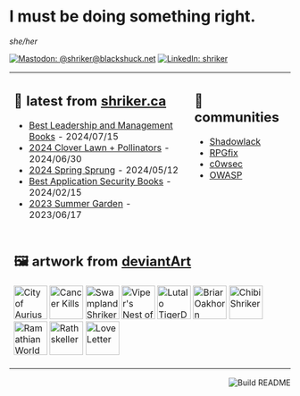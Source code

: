 # I must be doing something right.

<i>she/her</i>

[![Mastodon: @shriker@blackshuck.net](https://img.shields.io/mastodon/follow/109277165387470582?domain=https%3A%2F%2Fblackshuck.net&style=social&link=https://blackshuck.net/@shriker)](https://blackshuck.net/@shriker)
[![LinkedIn: shriker](https://img.shields.io/badge/-jodiestruthers-blue?style=flat-square&logo=Linkedin&logoColor=white&link=https://www.linkedin.com/in/jodiestruthers/)](https://www.linkedin.com/in/jodiestruthers/)

<table border="0" width="100%" padding="0" margin="0"><tr><td valign="top">

## 📝 latest from [shriker.ca](http://shriker.ca)

<!-- blog starts -->
* [Best Leadership and Management Books](https://shriker.ca/best-leadership-management-books/) - 2024/07/15
* [2024 Clover Lawn + Pollinators](https://shriker.ca/2024-clover-lawn-pollinators/) - 2024/06/30
* [2024 Spring Sprung](https://shriker.ca/2024-spring-sprung/) - 2024/05/12
* [Best Application Security Books](https://shriker.ca/best-application-security-books/) - 2024/02/15
* [2023 Summer Garden](https://shriker.ca/2023-summer-garden-calgary/) - 2023/06/17
<!-- blog ends -->

</td><td valign="top">

## 🐚 communities

* [Shadowlack](https://shadowlack.com)
* [RPGfix](https://www.rpgfix.com/)
* [c0wsec](https://www.c0wsec.ca/)
* [OWASP](https://owasp.org/)

</td></tr><tr><td colspan="2">

## 🖼️ artwork from [deviantArt](https://www.deviantart.com/shriker)

<!-- artwork starts -->
<a href="https://www.deviantart.com/shriker/art/City-of-Aurius-817046165"><img src="https://images-wixmp-ed30a86b8c4ca887773594c2.wixmp.com/f/e7e4be02-c070-421a-a802-6996ebdd679b/ddig4ut-2a2ec712-a1c3-4f0d-b77a-c51a04008a8e.jpg/v1/fit/w_150,h_150,q_70,strp/city_of_aurius_by_shriker_ddig4ut-150.jpg?token=eyJ0eXAiOiJKV1QiLCJhbGciOiJIUzI1NiJ9.eyJzdWIiOiJ1cm46YXBwOjdlMGQxODg5ODIyNjQzNzNhNWYwZDQxNWVhMGQyNmUwIiwiaXNzIjoidXJuOmFwcDo3ZTBkMTg4OTgyMjY0MzczYTVmMGQ0MTVlYTBkMjZlMCIsIm9iaiI6W1t7ImhlaWdodCI6Ijw9NTgyIiwicGF0aCI6IlwvZlwvZTdlNGJlMDItYzA3MC00MjFhLWE4MDItNjk5NmViZGQ2NzliXC9kZGlnNHV0LTJhMmVjNzEyLWExYzMtNGYwZC1iNzdhLWM1MWEwNDAwOGE4ZS5qcGciLCJ3aWR0aCI6Ijw9NzgyIn1dXSwiYXVkIjpbInVybjpzZXJ2aWNlOmltYWdlLm9wZXJhdGlvbnMiXX0.XwS3FUxOsdrtea8xhHn0Mq9GLIsvlvR6oci_3NnWzo8" alt="City of Aurius" height="60"></a> 
<a href="https://www.deviantart.com/shriker/art/Cancer-Kills-817045856"><img src="https://images-wixmp-ed30a86b8c4ca887773594c2.wixmp.com/f/e7e4be02-c070-421a-a802-6996ebdd679b/ddig4m8-05c8dba8-c13c-4c75-bfcc-4e057da2ee4a.jpg/v1/fit/w_150,h_150,q_70,strp/cancer_kills_by_shriker_ddig4m8-150.jpg?token=eyJ0eXAiOiJKV1QiLCJhbGciOiJIUzI1NiJ9.eyJzdWIiOiJ1cm46YXBwOjdlMGQxODg5ODIyNjQzNzNhNWYwZDQxNWVhMGQyNmUwIiwiaXNzIjoidXJuOmFwcDo3ZTBkMTg4OTgyMjY0MzczYTVmMGQ0MTVlYTBkMjZlMCIsIm9iaiI6W1t7ImhlaWdodCI6Ijw9Njc0IiwicGF0aCI6IlwvZlwvZTdlNGJlMDItYzA3MC00MjFhLWE4MDItNjk5NmViZGQ2NzliXC9kZGlnNG04LTA1YzhkYmE4LWMxM2MtNGM3NS1iZmNjLTRlMDU3ZGEyZWU0YS5qcGciLCJ3aWR0aCI6Ijw9NTAwIn1dXSwiYXVkIjpbInVybjpzZXJ2aWNlOmltYWdlLm9wZXJhdGlvbnMiXX0.qB0oTJYPMKv_aGfv3KprrOZXpJZCBzblQJz-rjz43Ig" alt="Cancer Kills" height="60"></a> 
<a href="https://www.deviantart.com/shriker/art/Swampland-Shriker-817045317"><img src="https://images-wixmp-ed30a86b8c4ca887773594c2.wixmp.com/f/e7e4be02-c070-421a-a802-6996ebdd679b/ddig479-707e756f-7225-414c-8490-c705e1722d93.jpg/v1/fit/w_150,h_150,q_70,strp/swampland_shriker_by_shriker_ddig479-150.jpg?token=eyJ0eXAiOiJKV1QiLCJhbGciOiJIUzI1NiJ9.eyJzdWIiOiJ1cm46YXBwOjdlMGQxODg5ODIyNjQzNzNhNWYwZDQxNWVhMGQyNmUwIiwiaXNzIjoidXJuOmFwcDo3ZTBkMTg4OTgyMjY0MzczYTVmMGQ0MTVlYTBkMjZlMCIsIm9iaiI6W1t7ImhlaWdodCI6Ijw9NjUwIiwicGF0aCI6IlwvZlwvZTdlNGJlMDItYzA3MC00MjFhLWE4MDItNjk5NmViZGQ2NzliXC9kZGlnNDc5LTcwN2U3NTZmLTcyMjUtNDE0Yy04NDkwLWM3MDVlMTcyMmQ5My5qcGciLCJ3aWR0aCI6Ijw9ODAwIn1dXSwiYXVkIjpbInVybjpzZXJ2aWNlOmltYWdlLm9wZXJhdGlvbnMiXX0.DF2oe1gNNSTmB01i09GqZFgFmRjuhWUhhepCrn8xJw8" alt="Swampland Shriker" height="60"></a> 
<a href="https://www.deviantart.com/shriker/art/Viper-s-Nest-of-Tyranny-817043653"><img src="https://images-wixmp-ed30a86b8c4ca887773594c2.wixmp.com/f/e7e4be02-c070-421a-a802-6996ebdd679b/ddig2x1-08e0012b-1fcf-4667-abfc-cd0d9c66c1d0.jpg/v1/fit/w_150,h_150,q_70,strp/viper_s_nest_of_tyranny_by_shriker_ddig2x1-150.jpg?token=eyJ0eXAiOiJKV1QiLCJhbGciOiJIUzI1NiJ9.eyJzdWIiOiJ1cm46YXBwOjdlMGQxODg5ODIyNjQzNzNhNWYwZDQxNWVhMGQyNmUwIiwiaXNzIjoidXJuOmFwcDo3ZTBkMTg4OTgyMjY0MzczYTVmMGQ0MTVlYTBkMjZlMCIsIm9iaiI6W1t7ImhlaWdodCI6Ijw9ODkyIiwicGF0aCI6IlwvZlwvZTdlNGJlMDItYzA3MC00MjFhLWE4MDItNjk5NmViZGQ2NzliXC9kZGlnMngxLTA4ZTAwMTJiLTFmY2YtNDY2Ny1hYmZjLWNkMGQ5YzY2YzFkMC5qcGciLCJ3aWR0aCI6Ijw9MTI4MCJ9XV0sImF1ZCI6WyJ1cm46c2VydmljZTppbWFnZS5vcGVyYXRpb25zIl19.XaZGkzFmVczIiDJKGiApWrGLDtAxpFnKe2v3hzJwi-0" alt="Viper's Nest of Tyranny" height="60"></a> 
<a href="https://www.deviantart.com/shriker/art/Lutalo-TigerDragon-817043362"><img src="https://images-wixmp-ed30a86b8c4ca887773594c2.wixmp.com/f/e7e4be02-c070-421a-a802-6996ebdd679b/ddig2oy-6d0b7a54-e4d9-445c-b498-76a3518dfe51.jpg/v1/fit/w_150,h_150,q_70,strp/lutalo_tigerdragon_by_shriker_ddig2oy-150.jpg?token=eyJ0eXAiOiJKV1QiLCJhbGciOiJIUzI1NiJ9.eyJzdWIiOiJ1cm46YXBwOjdlMGQxODg5ODIyNjQzNzNhNWYwZDQxNWVhMGQyNmUwIiwiaXNzIjoidXJuOmFwcDo3ZTBkMTg4OTgyMjY0MzczYTVmMGQ0MTVlYTBkMjZlMCIsIm9iaiI6W1t7ImhlaWdodCI6Ijw9NDQ3IiwicGF0aCI6IlwvZlwvZTdlNGJlMDItYzA3MC00MjFhLWE4MDItNjk5NmViZGQ2NzliXC9kZGlnMm95LTZkMGI3YTU0LWU0ZDktNDQ1Yy1iNDk4LTc2YTM1MThkZmU1MS5qcGciLCJ3aWR0aCI6Ijw9NjYxIn1dXSwiYXVkIjpbInVybjpzZXJ2aWNlOmltYWdlLm9wZXJhdGlvbnMiXX0.VafmhsXECyW877eBebrobn7C4gT0LgWCeB7EQ5KnS0g" alt="Lutalo TigerDragon" height="60"></a> 
<a href="https://www.deviantart.com/shriker/art/Briar-Oakhorn-817041975"><img src="https://images-wixmp-ed30a86b8c4ca887773594c2.wixmp.com/f/e7e4be02-c070-421a-a802-6996ebdd679b/ddig1mf-6131ce99-d0b5-40fd-a64a-7266c06e9f74.png/v1/fit/w_150,h_150,q_70,strp/briar_oakhorn_by_shriker_ddig1mf-150.jpg?token=eyJ0eXAiOiJKV1QiLCJhbGciOiJIUzI1NiJ9.eyJzdWIiOiJ1cm46YXBwOjdlMGQxODg5ODIyNjQzNzNhNWYwZDQxNWVhMGQyNmUwIiwiaXNzIjoidXJuOmFwcDo3ZTBkMTg4OTgyMjY0MzczYTVmMGQ0MTVlYTBkMjZlMCIsIm9iaiI6W1t7ImhlaWdodCI6Ijw9NjQ3IiwicGF0aCI6IlwvZlwvZTdlNGJlMDItYzA3MC00MjFhLWE4MDItNjk5NmViZGQ2NzliXC9kZGlnMW1mLTYxMzFjZTk5LWQwYjUtNDBmZC1hNjRhLTcyNjZjMDZlOWY3NC5wbmciLCJ3aWR0aCI6Ijw9NTAwIn1dXSwiYXVkIjpbInVybjpzZXJ2aWNlOmltYWdlLm9wZXJhdGlvbnMiXX0.irD2mqjemQGkbVxtyNM6EpCz3HnAjdJVBtGwV347udA" alt="Briar Oakhorn" height="60"></a> 
<a href="https://www.deviantart.com/shriker/art/Chibi-Shriker-817035616"><img src="https://images-wixmp-ed30a86b8c4ca887773594c2.wixmp.com/f/e7e4be02-c070-421a-a802-6996ebdd679b/ddifwps-da14e418-8c94-4dfd-bd07-146935c8b2b6.png/v1/fit/w_150,h_150/chibi_shriker_by_shriker_ddifwps-150.png?token=eyJ0eXAiOiJKV1QiLCJhbGciOiJIUzI1NiJ9.eyJzdWIiOiJ1cm46YXBwOjdlMGQxODg5ODIyNjQzNzNhNWYwZDQxNWVhMGQyNmUwIiwiaXNzIjoidXJuOmFwcDo3ZTBkMTg4OTgyMjY0MzczYTVmMGQ0MTVlYTBkMjZlMCIsIm9iaiI6W1t7ImhlaWdodCI6Ijw9NTcyIiwicGF0aCI6IlwvZlwvZTdlNGJlMDItYzA3MC00MjFhLWE4MDItNjk5NmViZGQ2NzliXC9kZGlmd3BzLWRhMTRlNDE4LThjOTQtNGRmZC1iZDA3LTE0NjkzNWM4YjJiNi5wbmciLCJ3aWR0aCI6Ijw9ODAwIn1dXSwiYXVkIjpbInVybjpzZXJ2aWNlOmltYWdlLm9wZXJhdGlvbnMiXX0._L14K8ia2qaUB7__Z4ZUw2Iw0DGGym0f8_1TrrbZqFs" alt="Chibi Shriker" height="60"></a> 
<a href="https://www.deviantart.com/shriker/art/Ramathian-World-Map-817034632"><img src="https://images-wixmp-ed30a86b8c4ca887773594c2.wixmp.com/f/e7e4be02-c070-421a-a802-6996ebdd679b/ddifvyg-daa5c5a3-c2f2-484d-a525-ca7bab4de525.jpg/v1/fit/w_150,h_150,q_70,strp/ramathian_world_map_by_shriker_ddifvyg-150.jpg?token=eyJ0eXAiOiJKV1QiLCJhbGciOiJIUzI1NiJ9.eyJzdWIiOiJ1cm46YXBwOjdlMGQxODg5ODIyNjQzNzNhNWYwZDQxNWVhMGQyNmUwIiwiaXNzIjoidXJuOmFwcDo3ZTBkMTg4OTgyMjY0MzczYTVmMGQ0MTVlYTBkMjZlMCIsIm9iaiI6W1t7ImhlaWdodCI6Ijw9ODAwIiwicGF0aCI6IlwvZlwvZTdlNGJlMDItYzA3MC00MjFhLWE4MDItNjk5NmViZGQ2NzliXC9kZGlmdnlnLWRhYTVjNWEzLWMyZjItNDg0ZC1hNTI1LWNhN2JhYjRkZTUyNS5qcGciLCJ3aWR0aCI6Ijw9MTI4MCJ9XV0sImF1ZCI6WyJ1cm46c2VydmljZTppbWFnZS5vcGVyYXRpb25zIl19.UfzTChry5NcS5fU3a3Nn-9Sys1j-hLLm8ESQOk99me0" alt="Ramathian World Map" height="60"></a> 
<a href="https://www.deviantart.com/shriker/art/Rathskeller-817032900"><img src="https://images-wixmp-ed30a86b8c4ca887773594c2.wixmp.com/f/e7e4be02-c070-421a-a802-6996ebdd679b/ddifumc-62dd5f66-16e6-41e4-9dfa-d9e497a90611.jpg/v1/fit/w_150,h_150,q_70,strp/rathskeller_by_shriker_ddifumc-150.jpg?token=eyJ0eXAiOiJKV1QiLCJhbGciOiJIUzI1NiJ9.eyJzdWIiOiJ1cm46YXBwOjdlMGQxODg5ODIyNjQzNzNhNWYwZDQxNWVhMGQyNmUwIiwiaXNzIjoidXJuOmFwcDo3ZTBkMTg4OTgyMjY0MzczYTVmMGQ0MTVlYTBkMjZlMCIsIm9iaiI6W1t7ImhlaWdodCI6Ijw9NDAwIiwicGF0aCI6IlwvZlwvZTdlNGJlMDItYzA3MC00MjFhLWE4MDItNjk5NmViZGQ2NzliXC9kZGlmdW1jLTYyZGQ1ZjY2LTE2ZTYtNDFlNC05ZGZhLWQ5ZTQ5N2E5MDYxMS5qcGciLCJ3aWR0aCI6Ijw9NDAwIn1dXSwiYXVkIjpbInVybjpzZXJ2aWNlOmltYWdlLm9wZXJhdGlvbnMiXX0.66Dm6vfu1anBeFfDhx-_E01lkJMDWkggCoo9je8byTU" alt="Rathskeller" height="60"></a> 
<a href="https://www.deviantart.com/shriker/art/Love-Letter-817032105"><img src="https://images-wixmp-ed30a86b8c4ca887773594c2.wixmp.com/f/e7e4be02-c070-421a-a802-6996ebdd679b/ddifu09-4fe5b37a-cd78-4cf9-ac9c-61e5c01e275c.jpg/v1/fit/w_150,h_150,q_70,strp/love_letter_by_shriker_ddifu09-150.jpg?token=eyJ0eXAiOiJKV1QiLCJhbGciOiJIUzI1NiJ9.eyJzdWIiOiJ1cm46YXBwOjdlMGQxODg5ODIyNjQzNzNhNWYwZDQxNWVhMGQyNmUwIiwiaXNzIjoidXJuOmFwcDo3ZTBkMTg4OTgyMjY0MzczYTVmMGQ0MTVlYTBkMjZlMCIsIm9iaiI6W1t7ImhlaWdodCI6Ijw9MjkxIiwicGF0aCI6IlwvZlwvZTdlNGJlMDItYzA3MC00MjFhLWE4MDItNjk5NmViZGQ2NzliXC9kZGlmdTA5LTRmZTViMzdhLWNkNzgtNGNmOS1hYzljLTYxZTVjMDFlMjc1Yy5qcGciLCJ3aWR0aCI6Ijw9Mzc3In1dXSwiYXVkIjpbInVybjpzZXJ2aWNlOmltYWdlLm9wZXJhdGlvbnMiXX0.bhAF6-kZGSCmfIQwsfP7fTNlRnD_16n_sR8cAbFpb2k" alt="Love Letter" height="60"></a> 
<!-- artwork ends -->
</td></tr></table>

<a href="https://github.com/shriker/shriker"><img align="right" alt="Build README" src="https://github.com/shriker/shriker/workflows/Build%20README/badge.svg"></a>
